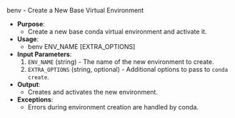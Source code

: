 benv - Create a New Base Virtual Environment
- **Purpose**:
  - Create a new base conda virtual environment and activate it.
- **Usage**: 
  - benv ENV_NAME [EXTRA_OPTIONS]
- **Input Parameters**: 
  1. `ENV_NAME` (string) - The name of the new environment to create.
  2. `EXTRA_OPTIONS` (string, optional) - Additional options to pass to `conda create`.
- **Output**: 
  - Creates and activates the new environment.
- **Exceptions**: 
  - Errors during environment creation are handled by conda.

